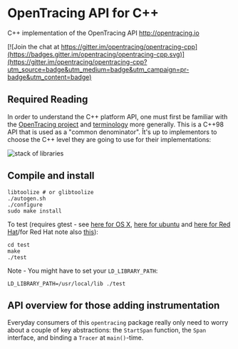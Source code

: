 # OpenTracing API for C++
C++ implementation of the OpenTracing API http://opentracing.io

[![Join the chat at https://gitter.im/opentracing/opentracing-cpp](https://badges.gitter.im/opentracing/opentracing-cpp.svg)](https://gitter.im/opentracing/opentracing-cpp?utm_source=badge&utm_medium=badge&utm_campaign=pr-badge&utm_content=badge)

## Required Reading

In order to understand the C++ platform API, one must first be familiar with the
[OpenTracing project](http://opentracing.io) and
[terminology](http://opentracing.io/spec/) more generally. This is a C++98 API that
is used as a "common denominator". Ît's up to implementors to choose the C++ level
they are going to use for their implementations:

![stack of libraries](img/stack-of-libraries.png "Stack of Libraries")

## Compile and install

```
libtoolize # or glibtoolize
./autogen.sh
./configure
sudo make install
```

To test (requires gtest - see [here for OS X](http://stackoverflow.com/questions/20746232/how-to-properly-setup-googletest-on-os-x-aside-from-xcode), [here for ubuntu](http://www.eriksmistad.no/getting-started-with-google-test-on-ubuntu/) and [here for Red Hat](http://stackoverflow.com/questions/13513905/how-to-setup-googletest-as-a-shared-library-on-linux)/for Red Hat note also [this](http://stackoverflow.com/questions/4743233/is-usr-local-lib-searched-for-shared-libraries)):

```
cd test
make
./test
```

Note - You might have to set your `LD_LIBRARY_PATH`:

```
LD_LIBRARY_PATH=/usr/local/lib ./test
```

## API overview for those adding instrumentation

Everyday consumers of this `opentracing` package really only need to worry
about a couple of key abstractions: the `StartSpan` function, the `Span`
interface, and binding a `Tracer` at `main()`-time.
